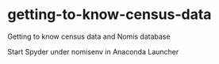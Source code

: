 # getting-to-know-census-data
 Getting to know census data and Nomis database

Start Spyder under nomisenv in Anaconda Launcher

